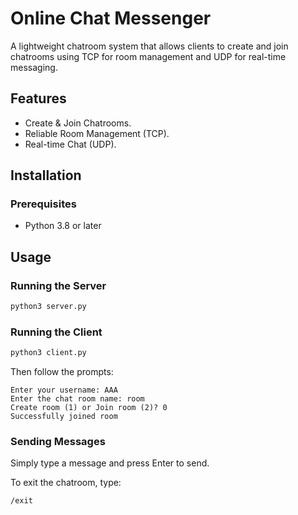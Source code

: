 # Online Chat Messenger

A lightweight chatroom system that allows clients to create and join chatrooms using TCP for room management and UDP for real-time messaging.

## Features
- Create & Join Chatrooms.
- Reliable Room Management (TCP).
- Real-time Chat (UDP).

## Installation
### Prerequisites
- Python 3.8 or later

## Usage
### Running the Server
```sh
python3 server.py
```

### Running the Client
```sh
python3 client.py
```

Then follow the prompts:

```
Enter your username: AAA
Enter the chat room name: room
Create room (1) or Join room (2)? 0
Successfully joined room
```

### Sending Messages
Simply type a message and press Enter to send.

To exit the chatroom, type:
```
/exit
```